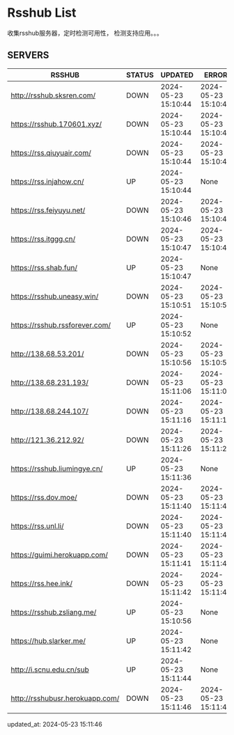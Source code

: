 # Rsshub List

收集rsshub服务器，定时检测可用性， 检测支持应用。。。


## SERVERS

|  RSSHUB   | STATUS  | UPDATED  | ERROR  | TWITTER |  
|  ----  | ----  | ----  | ----  | ---- |  
| http://rsshub.sksren.com/ | DOWN | 2024-05-23 15:10:44 | 2024-05-23 15:10:44 |  
| https://rsshub.170601.xyz/ | DOWN | 2024-05-23 15:10:44 | 2024-05-23 15:10:44 |  
| https://rss.qiuyuair.com/ | DOWN | 2024-05-23 15:10:44 | 2024-05-23 15:10:44 |  
| https://rss.injahow.cn/ | UP | 2024-05-23 15:10:44 | None ||  
| https://rss.feiyuyu.net/ | DOWN | 2024-05-23 15:10:46 | 2024-05-23 15:10:46 |  
| https://rss.itggg.cn/ | DOWN | 2024-05-23 15:10:47 | 2024-05-23 15:10:47 |  
| https://rss.shab.fun/ | UP | 2024-05-23 15:10:47 | None ||  
| https://rsshub.uneasy.win/ | DOWN | 2024-05-23 15:10:51 | 2024-05-23 15:10:51 |  
| https://rsshub.rssforever.com/ | UP | 2024-05-23 15:10:52 | None ||  
| http://138.68.53.201/ | DOWN | 2024-05-23 15:10:56 | 2024-05-23 15:10:56 |  
| http://138.68.231.193/ | DOWN | 2024-05-23 15:11:06 | 2024-05-23 15:11:06 |  
| http://138.68.244.107/ | DOWN | 2024-05-23 15:11:16 | 2024-05-23 15:11:16 |  
| http://121.36.212.92/ | DOWN | 2024-05-23 15:11:26 | 2024-05-23 15:11:26 |  
| https://rsshub.liumingye.cn/ | UP | 2024-05-23 15:11:36 | None ||  
| https://rss.dov.moe/ | DOWN | 2024-05-23 15:11:40 | 2024-05-23 15:11:40 |  
| https://rss.unl.li/ | DOWN | 2024-05-23 15:11:40 | 2024-05-23 15:11:40 |  
| https://guimi.herokuapp.com/ | DOWN | 2024-05-23 15:11:41 | 2024-05-23 15:11:41 |  
| https://rss.hee.ink/ | DOWN | 2024-05-23 15:11:42 | 2024-05-23 15:11:42 |  
| https://rsshub.zsliang.me/ | UP | 2024-05-23 15:10:56 | None |OK|  
| https://hub.slarker.me/ | UP | 2024-05-23 15:11:42 | None ||  
| http://i.scnu.edu.cn/sub | UP | 2024-05-23 15:11:44 | None ||  
| http://rsshubusr.herokuapp.com/ | DOWN | 2024-05-23 15:11:46 | 2024-05-23 15:11:46 |  
  

updated_at: 2024-05-23 15:11:46  
